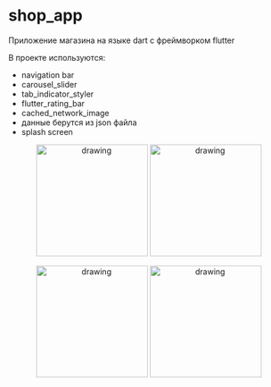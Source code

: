 # shop_app

Приложение магазина на языке dart с фреймворком flutter

В проекте используются:
 <ul> 
    <li>navigation bar</li>
    <li>carousel_slider</li>
    <li>tab_indicator_styler</li>
    <li>flutter_rating_bar</li>
    <li>cached_network_image</li>
    <li>данные берутся из json файла</li>
    <li>splash screen</li>
 </ul>


<p></p>
<p align="center">
    <img src="https://sun1-92.userapi.com/impg/ecyDPHP6FzvbXz8HqWmdkBnToVnsNr0SKL9LWQ/TdtXypvm5VY.jpg?size=1051x2160&quality=96&sign=0f7369fe0eeecc012d6f18ccd699d338&type=album" alt="drawing" width="200"/>
    <img src="https://sun9-17.userapi.com/impg/DGI40fug47N7MeohPyh3n23xxAHKfPIM6JRtxg/9myYm-c8Ans.jpg?size=1051x2160&quality=96&sign=ae62a904c19488952d3fc71cfe815035&type=album" alt="drawing" width="200"/>
</p>
<p align="center">
    <img src="https://sun9-1.userapi.com/impg/jWLpTq_xQ0RUxAWOIF0QcSjo46kISYTpDunwRw/jZMJs0y8kmA.jpg?size=1051x2160&quality=96&sign=dc508d11dffa07a046e9e983b1da7c0a&type=album" alt="drawing" width="200"/>
    <img src="https://sun9-58.userapi.com/impg/gXO2n6WUas5K9OGUkCz7Q7721hiN48eEZxB3PQ/IoNmhYC8-1o.jpg?size=1051x2160&quality=96&sign=07412c2e4cb8844e5d6e0bf7405a66d8&type=album" alt="drawing" width="200"/>
</p>
